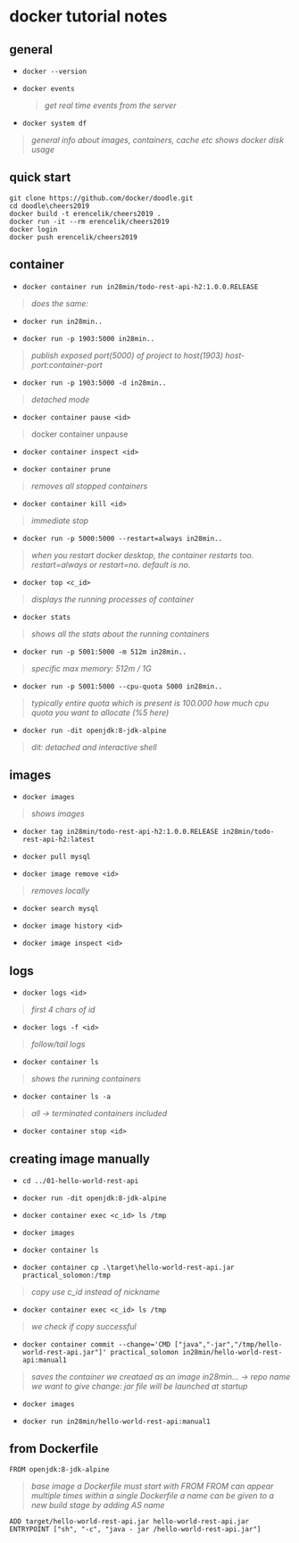 # docker tutorial notes

## general
- `docker --version`

- `docker events`
    > _get real time events from the server_


- `docker system df`
> _general info about images, containers, cache etc_
  _shows docker disk usage_


## quick start
`git clone https://github.com/docker/doodle.git`  
`cd doodle\cheers2019`  
`docker build -t erencelik/cheers2019 .`  
`docker run -it --rm erencelik/cheers2019`  
`docker login`  
`docker push erencelik/cheers2019`  


## container
- `docker container run in28min/todo-rest-api-h2:1.0.0.RELEASE`
 >_does the same:_
- `docker run in28min..`


- `docker run -p 1903:5000 in28min..`
>_publish exposed port(5000) of project to host(1903)_
_host-port:container-port_

- `docker run -p 1903:5000 -d in28min..`
>_detached mode_

- `docker container pause <id>`
>docker container unpause <id>

- `docker container inspect <id>`

- `docker container prune`
>_removes all stopped containers_

- `docker container kill <id>`
>_immediate stop_

- `docker run -p 5000:5000 --restart=always in28min..`
>_when you restart docker desktop, the container restarts too._
>_restart=always or restart=no. default is no._

- `docker top <c_id>`
>_displays the running processes of container_

- `docker stats`
>_shows all the stats about the running containers_

- `docker run -p 5001:5000 -m 512m in28min..`
>_specific max memory: 512m / 1G_

- `docker run -p 5001:5000 --cpu-quota 5000 in28min..`
>_typically entire quota which is present is 100.000_
>_how much cpu quota you want to allocate (%5 here)_

- `docker run -dit openjdk:8-jdk-alpine`
>_dit: detached and interactive shell_


## images
- `docker images`
>_shows images_

- `docker tag in28min/todo-rest-api-h2:1.0.0.RELEASE in28min/todo-rest-api-h2:latest`

- `docker pull mysql`

- `docker image remove <id>`
>_removes locally_

- `docker search mysql`

- `docker image history <id>`

- `docker image inspect <id>`


## logs
- `docker logs <id>`  
>_first 4 chars of id_

- `docker logs -f <id>`  
>_follow/tail logs_

- `docker container ls`  
>_shows the running containers_

- `docker container ls -a`  
>_all -> terminated containers included_

- `docker container stop <id>`  


## creating image manually

- `cd ../01-hello-world-rest-api`

- `docker run -dit openjdk:8-jdk-alpine`

- `docker container exec <c_id> ls /tmp`

- `docker images`

- `docker container ls`

- `docker container cp .\target\hello-world-rest-api.jar practical_solomon:/tmp`  
>_copy_
_use c_id instead of nickname_


- `docker container exec <c_id> ls /tmp`  
> _we check if copy successful_


- `docker container commit --change='CMD ["java","-jar","/tmp/hello-world-rest-api.jar"]' practical_solomon in28min/hello-world-rest-api:manual1` 
> _saves the container we creataed as an image_
_in28min... -> repo name we want to give_
_change: jar file will be launched at startup_

- `docker images`

- `docker run in28min/hello-world-rest-api:manual1`


## from Dockerfile

`FROM openjdk:8-jdk-alpine`  
>_base image_
_a Dockerfile must start with FROM_
_FROM can appear multiple times within a single Dockerfile_
_a name can be given to a new build stage by adding AS name_

`ADD target/hello-world-rest-api.jar hello-world-rest-api.jar`  
`ENTRYPOINT ["sh", "-c", "java - jar /hello-world-rest-api.jar"]`  



